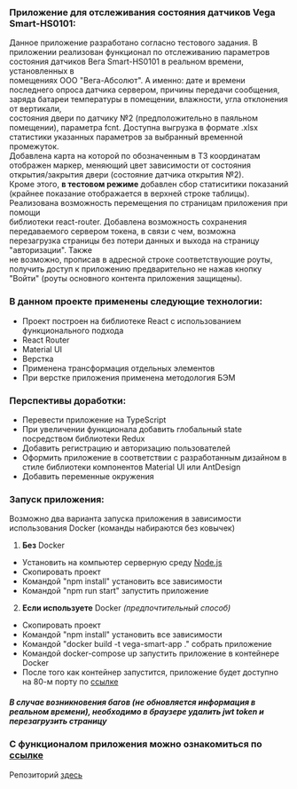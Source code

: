 ### Приложение для отслеживания состояния датчиков Vega Smart-HS0101:  

Данное приложение разработано согласно тестового задания. В приложении реализован функционал по отслеживанию параметров состояния датчиков Вега Smart-HS0101 в реальном времени, установленных в  
помещениях ООО "Вега-Абсолют". А именно: дате и времени последнего опроса датчика сервером, причины передачи сообщения, заряда батареи температуры в помещении, влажности, угла отклонения от вертикали,  
состояния двери по датчику №2 (предположительно в паяльном помещении), параметра fcnt. Доступна выгрузка в формате .xlsx статистики указанных параметров за выбранный временной промежуток.  
Добавлена карта на которой по обозначенным в ТЗ координатам отображен маркер, меняющий цвет зависимости от состояния открытия/закрытия двери (состояние датчика открытия №2).  
Кроме этого, **в тестовом режиме** добавлен сбор статиситики показаний (крайнее показание отображается в верхней строке таблицы). Реализована возможность перемещения по страницам приложения при помощи  
библиотеки react-router. Добавлена возможность сохранения передаваемого сервером токена, в связи с чем, возможна перезагрузка страницы без потери данных и выхода на страницу "авторизации". Также  
не возможно, прописав в адресной строке соответствующие роуты, получить доступ к приложению предварительно не нажав кнопку "Войти" (роуты основного контента приложения защищены).

### В данном проекте применены следующие технологии:
* Проект построен на библиотеке React c использованием функционального подхода
* React Router
* Material UI
* Верстка
* Применена трансформация отдельных элементов
* При верстке приложения применена методология БЭМ

### Перспективы доработки:
* Перевести приложение на TypeScript
* При увеличении функционала добавить глобальный state посредством библиотеки Redux
* Добавить регистрацию и авторизацию пользователей
* Оформить приложение в соответствии с разработанным дизайном в стиле библиотеки компонентов Material UI или AntDesign
* Добавить переменные окружения

### Запуск приложения:
Возможно два варианта запуска приложения в зависимости использования Docker (команды набираются без ковычек)
1. **Без** Docker
* Уcтановить на компьютер серверную среду [Node.js](https://nodejs.dev/en/download)
* Скопировать проект
* Командой "npm install" установить все зависимости
* Командой "npm run start" запустить приложение

2. **Если используете** Docker _(предпочтительный способ)_
* Скопировать проект
* Командой "npm install" установить все зависимости
* Командой "docker build -t vega-smart-app ." собрать приложение
* Командой docker-compose up запустить приложение в контейнере Docker
* После того как контейнер запустится, приложение будет доступно на 80-м порту по [ссылке](http://localhost:80)

##### В случае возникновения багов (не обновляется информация в реальном времени), необходимо в браузере удалить jwt token и перезагрузить страницу

### С функционалом приложения можно ознакомиться по [ссылке](https://alexs88190.github.io/vega-smart/)  

Репозиторий [здесь](https://github.com/AlexS88190/vega-smart)



